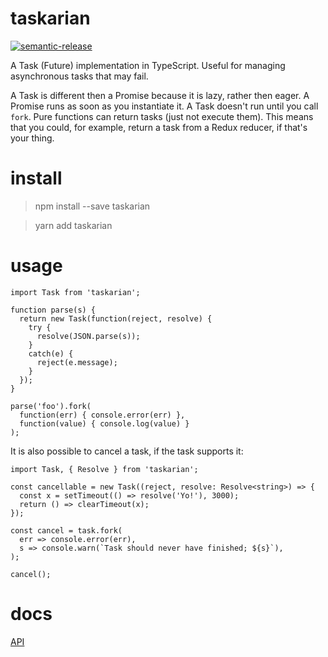 # taskarian

[![semantic-release](https://img.shields.io/badge/%20%20%F0%9F%93%A6%F0%9F%9A%80-semantic--release-e10079.svg?style=plastic)](https://github.com/semantic-release/semantic-release)

A Task (Future) implementation in TypeScript. Useful for managing asynchronous tasks
that may fail.

A Task is different then a Promise because it is lazy, rather then eager. A Promise
runs as soon as you instantiate it. A Task doesn't run until you call `fork`.
Pure functions can return tasks (just not execute them). This means that you
could, for example, return a task from a Redux reducer, if that's your thing.

# install

> npm install --save taskarian

> yarn add taskarian

# usage

    import Task from 'taskarian';

    function parse(s) {
      return new Task(function(reject, resolve) {
        try {
          resolve(JSON.parse(s));
        }
        catch(e) {
          reject(e.message);
        }
      });
    }

    parse('foo').fork(
      function(err) { console.error(err) },
      function(value) { console.log(value) }
    );

It is also possible to cancel a task, if the task supports it:

    import Task, { Resolve } from 'taskarian';

    const cancellable = new Task((reject, resolve: Resolve<string>) => {
      const x = setTimeout(() => resolve('Yo!'), 3000);
      return () => clearTimeout(x);
    });

    const cancel = task.fork(
      err => console.error(err),
      s => console.warn(`Task should never have finished; ${s}`),
    );

    cancel();

# docs

[API](https://kofno.github.io/taskarian)
